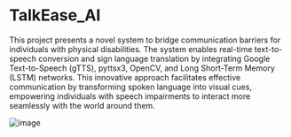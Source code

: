 # TalkEase_AI

This project presents a novel system to bridge communication barriers for individuals with physical disabilities. The system enables real-time text-to-speech conversion and sign language translation by integrating Google Text-to-Speech (gTTS), pyttsx3, OpenCV, and Long Short-Term Memory (LSTM) networks. This innovative approach facilitates effective communication by transforming spoken language into visual cues, empowering individuals with speech impairments to interact more seamlessly with the world around them.

![image](https://github.com/user-attachments/assets/be36ac56-ec0d-403f-80ad-685de22a6e08)
